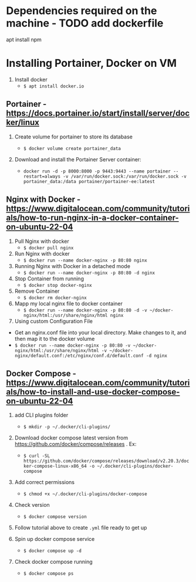 # Dependencies required on the machine - TODO add dockerfile

apt install npm

# Installing Portainer, Docker on VM

1. Install docker
   - `$ apt install docker.io`

## Portainer - https://docs.portainer.io/start/install/server/docker/linux

1. Create volume for portainer to store its database

   - `$ docker volume create portainer_data`

2. Download and install the Portainer Server container:
   - `docker run -d -p 8000:8000 -p 9443:9443 --name portainer --restart=always -v /var/run/docker.sock:/var/run/docker.sock -v portainer_data:/data portainer/portainer-ee:latest`

## Nginx with Docker - https://www.digitalocean.com/community/tutorials/how-to-run-nginx-in-a-docker-container-on-ubuntu-22-04

1. Pull Nginx with docker
   - `$ docker pull nginx`
2. Run Nginx with docker
   - `$ docker run --name docker-nginx -p 80:80 nginx`
3. Running Nginx with Docker in a detached mode
   - `$ docker run --name docker-nginx -p 80:80 -d nginx`
4. Stop Container from running
   - `$ docker stop docker-nginx`
5. Remove Container
   - `$ docker rm docker-nginx`
6. Mapp my local nginx file to docker container
   - `$ docker run --name docker-nginx -p 80:80 -d -v ~/docker-nginx/html:/usr/share/nginx/html nginx`
7. Using custom Configuration File

- Get an nginx.conf file into your local directory. Make changes to it, and then map it to the docker volume
- `$ docker run --name docker-nginx -p 80:80 -v ~/docker-nginx/html:/usr/share/nginx/html -v ~/docker-nginx/default.conf:/etc/nginx/conf.d/default.conf -d nginx`

## Docker Compose - https://www.digitalocean.com/community/tutorials/how-to-install-and-use-docker-compose-on-ubuntu-22-04

1. add CLI plugins folder
   - `$ mkdir -p ~/.docker/cli-plugins/`
2. Download docker compose latest version from https://github.com/docker/compose/releases . Ex:
   - `$ curl -SL https://github.com/docker/compose/releases/download/v2.20.3/docker-compose-linux-x86_64 -o ~/.docker/cli-plugins/docker-compose`
3. Add correct permissions
   - `$ chmod +x ~/.docker/cli-plugins/docker-compose`
4. Check version
   - `$ docker compose version`
5. Follow tutorial above to create `.yml` file ready to get up

6. Spin up docker compose service
   - `$ docker compose up -d`
7. Check docker compose running
   - `$ docker compose ps`
